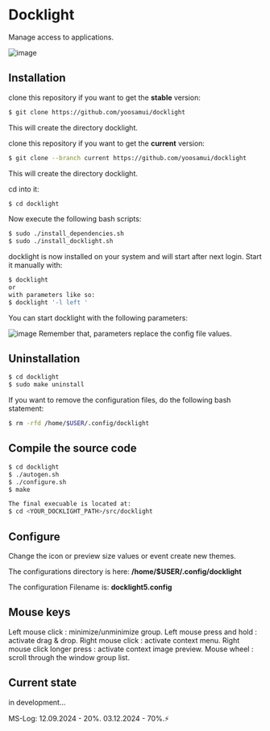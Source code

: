 
# Docklight
 Manage access to applications.

![image](https://github.com/user-attachments/assets/b64b9a1d-a1cf-4f10-9e1c-b9619f81688e)

## Installation
clone this repository if you want to get the **stable** version:

```bash
$ git clone https://github.com/yoosamui/docklight
```
This will create the directory docklight.

clone this repository if you want to get the **current** version:

```bash
$ git clone --branch current https://github.com/yoosamui/docklight
```
This will create the directory docklight.


cd into it:

```bash
$ cd docklight
```

Now execute the following bash scripts:

```bash
$ sudo ./install_dependencies.sh
$ sudo ./install_docklight.sh
```
docklight is now installed on your system and will start after next login.
Start it manually with:

```bash
$ docklight
or
with parameters like so:
$ docklight '-l left '
```

You can start docklight with the following parameters:

![image](https://github.com/user-attachments/assets/9555d475-219b-43fc-9f16-237003d7f509)
Remember that, parameters replace the config file values.

## Uninstallation

```bash
$ cd docklight
$ sudo make uninstall
```
If you want to remove the configuration files, do the following bash statement:
```bash
$ rm -rfd /home/$USER/.config/docklight
```
## Compile the source code

```bash
$ cd docklight
$ ./autogen.sh
$ ./configure.sh
$ make

The final execuable is located at:
$ cd <YOUR_DOCKLIGHT_PATH>/src/docklight

```

## Configure
Change the icon or preview size values or event create new themes.


The configurations directory is here: **/home/$USER/.config/docklight**

The configuration Filename is: **docklight5.config**


## Mouse keys

Left mouse click                : minimize/unminimize group.
Left mouse press and hold       : activate drag & drop.
Right mouse click               : activate context menu.
Right mouse click longer press  : activate context image preview.
Mouse wheel                     : scroll through the window group list.

## Current state

in development...

MS-Log:
    12.09.2024 - 20%.
    03.12.2024 - 70%.⚡




